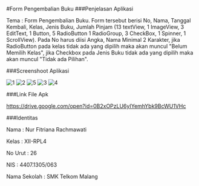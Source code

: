 #Form Pengembalian Buku
###Penjelasan Aplikasi

Tema : Form Pengembalian Buku. Form tersebut berisi No, Nama, Tanggal Kembali, Kelas, Jenis Buku, Jumlah Pinjam (13 textView, 1 ImageView, 3 EditText, 1 Button, 5 RadioButton 1 RadioGroup, 3 CheckBox, 1 Spinner, 1 ScrollView). Pada No harus diisi Angka, Nama Minimal 2 Karakter, jika RadioButton pada kelas tidak ada yang dipilih maka akan muncul "Belum Memilih Kelas", jika Checkbox pada Jenis Buku tidak ada yang dipilih maka akan muncul "Tidak ada Pilihan".

###Screenshoot Aplikasi

![1](https://cloud.githubusercontent.com/assets/22438999/19042051/ba9f854a-89b4-11e6-805e-bd5e9e44a4c6.PNG)
![2](https://cloud.githubusercontent.com/assets/22438999/19042107/f8087f5e-89b4-11e6-9e33-3458e02220fc.PNG)
![5](https://cloud.githubusercontent.com/assets/22438999/19042121/0fad3b72-89b5-11e6-88b9-a992d3f16ac0.PNG)
![3](https://cloud.githubusercontent.com/assets/22438999/19042134/214c15e2-89b5-11e6-8ce1-b27f91ec61c1.PNG)
![4](https://cloud.githubusercontent.com/assets/22438999/19042171/3b8dde04-89b5-11e6-9688-0d0bdbf95869.PNG)

###Link File Apk

https://drive.google.com/open?id=0B2xOPzLU6yIYemhYbk9BcWU1VHc

###Identitas

Nama : Nur Fitriana Rachmawati

Kelas : XII-RPL4

No Urut : 26

NIS : 4407.1305/063

Nama Sekolah : SMK Telkom Malang


